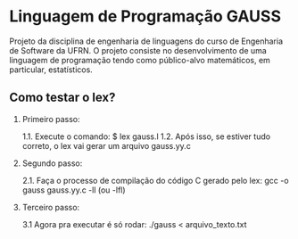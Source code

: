 
# Linguagem de Programação GAUSS

Projeto da disciplina de engenharia de linguagens do curso de Engenharia de Software da UFRN. O projeto consiste no desenvolvimento de uma linguagem de programação tendo como  público-alvo matemáticos, em particular, estatísticos. 




## Como testar o lex?

 1. Primeiro passo:

	1.1.  Execute o comando: $ lex gauss.l
	1.2. Após isso, se estiver tudo correto, o lex vai gerar um arquivo gauss.yy.c 

 2. Segundo passo:

	2.1. Faça o processo de compilação do código C gerado pelo lex: gcc -o gauss gauss.yy.c -ll (ou -lfl)

 3. Terceiro passo:
 
	3.1 Agora pra executar é só rodar: ./gauss < arquivo_texto.txt
